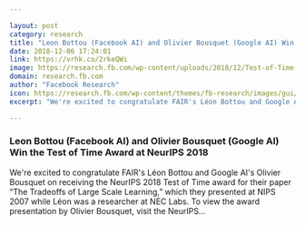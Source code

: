 ```yaml
---

layout: post
category: research
title: "Leon Bottou (Facebook AI) and Olivier Bousquet (Google AI) Win the Test of Time Award at NeurIPS 2018"
date: 2018-12-06 17:24:01
link: https://vrhk.co/2rkeQWi
image: https://research.fb.com/wp-content/uploads/2018/12/Test-of-Time-NeurIPS_hero.png
domain: research.fb.com
author: "Facebook Research"
icon: https://research.fb.com/wp-content/themes/fb-research/images/gui/facebook.ico
excerpt: "We're excited to congratulate FAIR's Léon Bottou and Google AI's Olivier Bousquet on receiving the NeurIPS 2018 Test of Time award for their paper “The Tradeoffs of Large Scale Learning,” which they presented at NIPS 2007 while Léon was a researcher at NEC Labs. To view the award presentation by Olivier Bousquet, visit the NeurIPS…"

---
```


### Leon Bottou (Facebook AI) and Olivier Bousquet (Google AI) Win the Test of Time Award at NeurIPS 2018

We're excited to congratulate FAIR's Léon Bottou and Google AI's Olivier Bousquet on receiving the NeurIPS 2018 Test of Time award for their paper “The Tradeoffs of Large Scale Learning,” which they presented at NIPS 2007 while Léon was a researcher at NEC Labs. To view the award presentation by Olivier Bousquet, visit the NeurIPS…